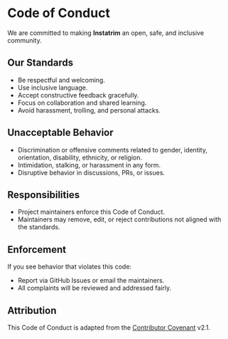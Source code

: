 # Code of Conduct

We are committed to making **Instatrim** an open, safe, and inclusive community.

## Our Standards
- Be respectful and welcoming.  
- Use inclusive language.  
- Accept constructive feedback gracefully.  
- Focus on collaboration and shared learning.  
- Avoid harassment, trolling, and personal attacks.  

## Unacceptable Behavior
- Discrimination or offensive comments related to gender, identity, orientation, disability, ethnicity, or religion.  
- Intimidation, stalking, or harassment in any form.  
- Disruptive behavior in discussions, PRs, or issues.  

## Responsibilities
- Project maintainers enforce this Code of Conduct.  
- Maintainers may remove, edit, or reject contributions not aligned with the standards.  

## Enforcement
If you see behavior that violates this code:
- Report via GitHub Issues or email the maintainers.  
- All complaints will be reviewed and addressed fairly.  

## Attribution
This Code of Conduct is adapted from the [Contributor Covenant](https://www.contributor-covenant.org/) v2.1.
